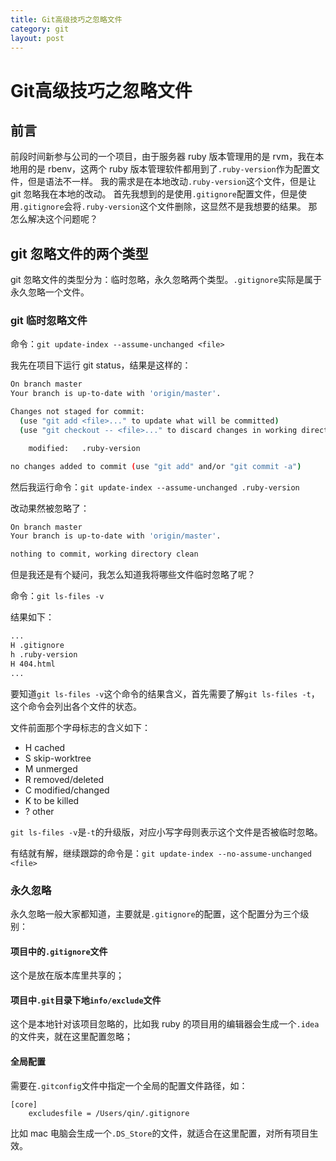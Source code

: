 ```yaml
---
title: Git高级技巧之忽略文件
category: git
layout: post
---
```


# Git高级技巧之忽略文件

## 前言

前段时间新参与公司的一个项目，由于服务器 ruby 版本管理用的是 rvm，我在本地用的是 rbenv，这两个 ruby 版本管理软件都用到了`.ruby-version`作为配置文件，但是语法不一样。
我的需求是在本地改动`.ruby-version`这个文件，但是让 git 忽略我在本地的改动。
首先我想到的是使用`.gitignore`配置文件，但是使用`.gitignore`会将`.ruby-version`这个文件删除，这显然不是我想要的结果。
那怎么解决这个问题呢？

## git 忽略文件的两个类型

git 忽略文件的类型分为：临时忽略，永久忽略两个类型。`.gitignore`实际是属于永久忽略一个文件。

### git 临时忽略文件
命令：`git update-index --assume-unchanged <file>`

我先在项目下运行 git status，结果是这样的：

```bash
On branch master
Your branch is up-to-date with 'origin/master'.

Changes not staged for commit:
  (use "git add <file>..." to update what will be committed)
  (use "git checkout -- <file>..." to discard changes in working directory)

	modified:   .ruby-version

no changes added to commit (use "git add" and/or "git commit -a")
```

然后我运行命令：`git update-index --assume-unchanged .ruby-version`

改动果然被忽略了：

```bash
On branch master
Your branch is up-to-date with 'origin/master'.

nothing to commit, working directory clean
```

但是我还是有个疑问，我怎么知道我将哪些文件临时忽略了呢？

命令：`git ls-files -v`

结果如下：

```bash
...
H .gitignore
h .ruby-version
H 404.html
...
```

要知道`git ls-files -v`这个命令的结果含义，首先需要了解`git ls-files -t`，这个命令会列出各个文件的状态。

文件前面那个字母标志的含义如下：
- H  cached
- S  skip-worktree
- M  unmerged
- R  removed/deleted
- C  modified/changed
- K  to be killed
- ?  other

`git ls-files -v`是`-t`的升级版，对应小写字母则表示这个文件是否被临时忽略。

有结就有解，继续跟踪的命令是：`git update-index --no-assume-unchanged <file>`

### 永久忽略

永久忽略一般大家都知道，主要就是`.gitignore`的配置，这个配置分为三个级别：
#### 项目中的`.gitignore`文件
这个是放在版本库里共享的；
#### 项目中`.git`目录下地`info/exclude`文件
这个是本地针对该项目忽略的，比如我 ruby 的项目用的编辑器会生成一个`.idea`的文件夹，就在这里配置忽略；
#### 全局配置
需要在`.gitconfig`文件中指定一个全局的配置文件路径，如：

```
[core]
	excludesfile = /Users/qin/.gitignore
```
比如 mac 电脑会生成一个`.DS_Store`的文件，就适合在这里配置，对所有项目生效。
